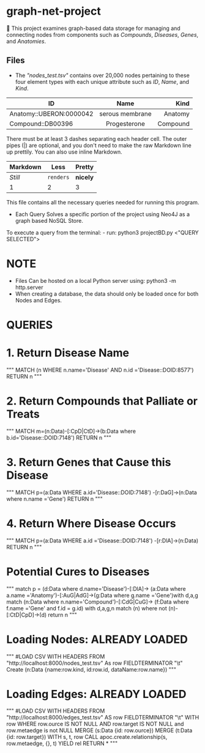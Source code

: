 # graph-net-project

🚀 This project examines graph-based data storage for managing and connecting nodes from 
components such as _Compounds_, _Diseases_, _Genes_, and _Anatomies_.

## Files
- The _"nodes_test.tsv"_ contains over 20,000 nodes pertaining to these four element types with
  each unique attribute such as _ID_, _Name_, and _Kind_.

| ID                     | Name            | Kind      |
| ---------------------- |:---------------:| ---------:|
|Anatomy::UBERON:0000042 | serous membrane | Anatomy   |
| Compound::DB00396      | Progesterone    | Compound  |


There must be at least 3 dashes separating each header cell.
The outer pipes (|) are optional, and you don't need to make the 
raw Markdown line up prettily. You can also use inline Markdown.

Markdown | Less | Pretty
--- | --- | ---
*Still* | `renders` | **nicely**
1 | 2 | 3

This file contains all the necessary queries needed for running this program.

- Each Query Solves a specific portion of the project using Neo4J as a graph based NoSQL Store.

To execute a query from the terminal:
    - run: python3 projectBD.py <"QUERY SELECTED">

# NOTE
- Files Can be hosted on a local Python server using:
    python3 -m http.server
- When creating a database, the data should only be loaded once for both Nodes and Edges.


# QUERIES

# 1. Return Disease Name
"""
    MATCH (n WHERE n.name='Disease' AND 
    n.id ='Disease::DOID:8577') 
    RETURN n
"""

# 2. Return Compounds that Palliate or Treats
"""
    MATCH m=(n:Data)-[:CpD|CtD]->(b:Data where 
    b.id='Disease::DOID:7148') RETURN n
"""

# 3. Return Genes that Cause this Disease
"""
    MATCH p=(a:Data WHERE a.id='Disease::DOID:7148')
    -[r:DaG]->(n:Data where n.name ='Gene') RETURN n
"""

# 4. Return Where Disease Occurs
"""
    MATCH p=(a:Data WHERE a.id ='Disease::DOID:7148')
    -[r:DlA]->(n:Data) RETURN n
"""


# Potential Cures to Diseases
"""
    match p = (d:Data where d.name='Disease')-[:DlA]->
    (a:Data where a.name ='Anatomy')-[:AuG|AdG]->(g:Data where g.name ='Gene')with d,a,g
    match (n:Data where n.name='Compound')-[:CdG|CuG]->
    (f:Data where f.name ='Gene' and f.id = g.id)
    with d,a,g,n match (n) where not (n)-[:CtD|CpD]->(d) return n
"""


# Loading Nodes: ALREADY LOADED
"""
    #LOAD CSV WITH HEADERS FROM "http://localhost:8000/nodes_test.tsv" 
    As row FIELDTERMINATOR "\t"
    Create (n:Data {name:row.kind, id:row.id, dataName:row.name})
"""

# Loading Edges: ALREADY LOADED
"""
    #LOAD CSV WITH HEADERS FROM "http://localhost:8000/edges_test.tsv" AS row FIELDTERMINATOR "\t"
    WITH row
    WHERE row.ource IS NOT NULL AND row.target IS NOT NULL and row.metaedge is not NULL
    MERGE (s:Data {id: row.ource})
    MERGE (t:Data {id: row.target})
    WITH s, t, row
    CALL apoc.create.relationship(s, row.metaedge, {}, t) YIELD rel
    RETURN *
"""
